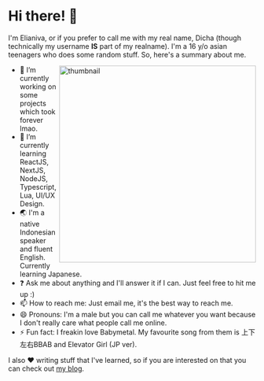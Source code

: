 # Hi there! 👋

I'm Elianiva, or if you prefer to call me with my real name, Dicha (though technically my username **IS** part of my realname). I'm a 16 y/o asian teenagers who does some random stuff. So, here's a summary about me.

<a href="https://www.last.fm/user/elianiva"><img src="https://spotify-github-profile.vercel.app/api/view?uid=31zu7n5i6jtipipiwxrfyglhozmq&cover_image=false" alt="thumbnail" align="right" width="400px"></a>

- :telescope: I’m currently working on some projects which took forever lmao.
- :seedling: I’m currently learning ReactJS, NextJS, NodeJS, Typescript, Lua, UI/UX Design.
- :earth_asia: I'm a native Indonesian speaker and fluent English. Currently learning Japanese.
- :question: Ask me about anything and I'll answer it if I can. Just feel free to hit me up :)
- :mailbox: How to reach me: Just email me, it's the best way to reach me.
- :smile: Pronouns: I'm a male but you can call me whatever you want because I don't really care what people call me online.
- :zap: Fun fact: I freakin love Babymetal. My favourite song from them is 上下左右BBAB and Elevator Girl (JP ver).

I also :hearts: writing stuff that I've learned, so if you are interested on that you can check out [my blog](https://elianiva.github.io/).
